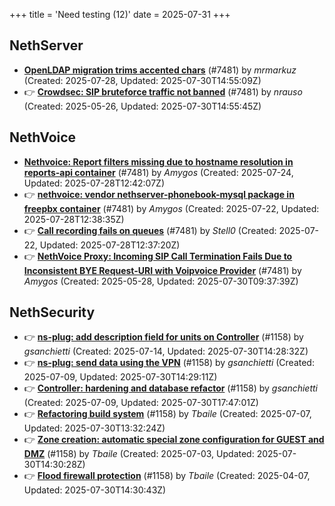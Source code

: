 +++
title = 'Need testing (12)'
date = 2025-07-31
+++

## NethServer
- **[OpenLDAP migration trims accented chars](https://github.com/NethServer/dev/issues/7576)** (#7481) by *mrmarkuz* (Created: 2025-07-28, Updated: 2025-07-30T14:55:09Z)
- :point_right: **[Crowdsec: SIP bruteforce traffic not banned](https://github.com/NethServer/dev/issues/7481)** (#7481) by *nrauso* (Created: 2025-05-26, Updated: 2025-07-30T14:55:45Z)

## NethVoice
- **[Nethvoice: Report filters missing due to hostname resolution in reports-api container](https://github.com/NethServer/dev/issues/7569)** (#7481) by *Amygos* (Created: 2025-07-24, Updated: 2025-07-28T12:42:07Z)
- :point_right: **[nethvoice: vendor nethserver-phonebook-mysql package in freepbx container](https://github.com/NethServer/dev/issues/7564)** (#7481) by *Amygos* (Created: 2025-07-22, Updated: 2025-07-28T12:38:35Z)
- :point_right: **[Call recording fails on queues](https://github.com/NethServer/dev/issues/7562)** (#7481) by *Stell0* (Created: 2025-07-22, Updated: 2025-07-28T12:37:20Z)
- :point_right: **[NethVoice Proxy: Incoming SIP Call Termination Fails Due to Inconsistent BYE Request-URI with Voipvoice Provider](https://github.com/NethServer/dev/issues/7485)** (#7481) by *Amygos* (Created: 2025-05-28, Updated: 2025-07-30T09:37:39Z)

## NethSecurity
- :point_right: **[ns-plug: add description field for units on Controller](https://github.com/NethServer/nethsecurity/issues/1302)** (#1158) by *gsanchietti* (Created: 2025-07-14, Updated: 2025-07-30T14:28:32Z)
- :point_right: **[ns-plug: send data using the VPN](https://github.com/NethServer/nethsecurity/issues/1301)** (#1158) by *gsanchietti* (Created: 2025-07-09, Updated: 2025-07-30T14:29:11Z)
- :point_right: **[Controller: hardening and database refactor](https://github.com/NethServer/nethsecurity/issues/1300)** (#1158) by *gsanchietti* (Created: 2025-07-09, Updated: 2025-07-30T17:47:01Z)
- :point_right: **[Refactoring build system](https://github.com/NethServer/nethsecurity/issues/1295)** (#1158) by *Tbaile* (Created: 2025-07-07, Updated: 2025-07-30T13:32:24Z)
- :point_right: **[Zone creation: automatic special zone configuration for GUEST and DMZ](https://github.com/NethServer/nethsecurity/issues/1291)** (#1158) by *Tbaile* (Created: 2025-07-03, Updated: 2025-07-30T14:30:28Z)
- :point_right: **[Flood firewall protection](https://github.com/NethServer/nethsecurity/issues/1158)** (#1158) by *Tbaile* (Created: 2025-04-07, Updated: 2025-07-30T14:30:43Z)


